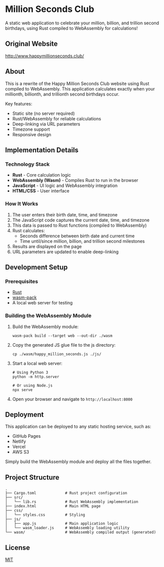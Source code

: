 # Million Seconds Club

A static web application to celebrate your million, billion, and trillion second birthdays, using Rust compiled to WebAssembly for calculations!

## Original Website
http://www.happymillionseconds.club/

## About

This is a rewrite of the Happy Million Seconds Club website using Rust compiled to WebAssembly. This application calculates exactly when your millionth, billionth, and trillionth second birthdays occur.

Key features:
- Static site (no server required)
- Rust/WebAssembly for reliable calculations
- Deep-linking via URL parameters
- Timezone support
- Responsive design

## Implementation Details

### Technology Stack

- **Rust** - Core calculation logic
- **WebAssembly (Wasm)** - Compiles Rust to run in the browser
- **JavaScript** - UI logic and WebAssembly integration
- **HTML/CSS** - User interface

### How It Works

1. The user enters their birth date, time, and timezone
2. The JavaScript code captures the current date, time, and timezone
3. This data is passed to Rust functions (compiled to WebAssembly)
4. Rust calculates:
   - Seconds difference between birth date and current time
   - Time until/since million, billion, and trillion second milestones
5. Results are displayed on the page
6. URL parameters are updated to enable deep-linking

## Development Setup

### Prerequisites

- [Rust](https://www.rust-lang.org/tools/install)
- [wasm-pack](https://rustwasm.github.io/wasm-pack/installer/)
- A local web server for testing

### Building the WebAssembly Module

1. Build the WebAssembly module:
   ```
   wasm-pack build --target web --out-dir ./wasm
   ```

2. Copy the generated JS glue file to the js directory:
   ```
   cp ./wasm/happy_million_seconds.js ./js/
   ```

3. Start a local web server:
   ```
   # Using Python 3
   python -m http.server
   
   # Or using Node.js
   npx serve
   ```

4. Open your browser and navigate to `http://localhost:8000`

## Deployment

This application can be deployed to any static hosting service, such as:
- GitHub Pages
- Netlify
- Vercel
- AWS S3

Simply build the WebAssembly module and deploy all the files together.

## Project Structure

```
.
├── Cargo.toml             # Rust project configuration
├── src/
│   └── lib.rs             # Rust WebAssembly implementation
├── index.html             # Main HTML page
├── css/
│   └── styles.css         # Styling
├── js/
│   ├── app.js             # Main application logic
│   └── wasm_loader.js     # WebAssembly loading utility
└── wasm/                  # WebAssembly compiled output (generated)
```

## License

[MIT](LICENSE)
